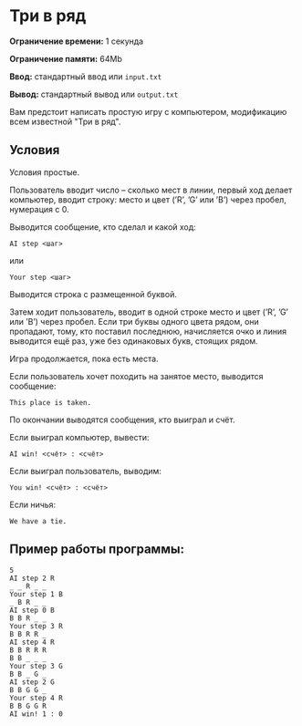 # Три в ряд

**Ограничение времени:** 1 секунда

**Ограничение памяти:** 64Mb

**Ввод:** стандартный ввод или `input.txt`

**Вывод:** стандартный вывод или `output.txt`

Вам предстоит написать простую игру с компьютером, модификацию всем известной "Три в ряд".

## Условия

Условия простые.

Пользователь вводит число – сколько мест в линии, первый ход делает компьютер, вводит строку: место и цвет (’R’, ’G’ или ’B’) через пробел, нумерация с 0.

Выводится сообщение, кто сделал и какой ход:

```
AI step <шаг>
```

или

```
Your step <шаг>
```

Выводится строка с размещенной буквой.

Затем ходит пользователь, вводит в одной строке место и цвет (’R’, ’G’ или ’B’) через пробел. Если три буквы одного цвета рядом, они пропадают, тому, кто поставил последнюю, начисляется очко и линия выводится ещё раз, уже без одинаковых букв, стоящих рядом.

Игра продолжается, пока есть места.

Если пользователь хочет походить на занятое место, выводится сообщение:

```
This place is taken.
```

По окончании выводятся сообщения, кто выиграл и счёт.

Если выиграл компьютер, вывести:

```
AI win! <счёт> : <счёт>
```

Если выиграл пользователь, выводим:

```
You win! <счёт> : <счёт>
```

Если ничья:

```
We have a tie.
```

## Пример работы программы:

```
5
AI step 2 R
_ _ R _ _
Your step 1 B
_ B R _ _
AI step 0 B
B B R _ _
Your step 3 R
B B R R _
AI step 4 R
B B R R R
B B _ _ _
Your step 3 G
B B _ G _
AI step 2 G
B B G G _
Your step 4 R
B B G G R
AI win! 1 : 0